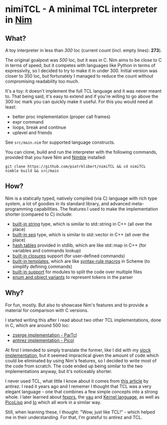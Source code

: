 # nimiTCL - A minimal TCL interpreter in [Nim](nim-lang.org/)

## What?

A toy interpreter in less than *300* loc (current count (incl. empty lines):
**273**).

The original goalpost was *500* loc, but it was in C. Nim aims to be close to C
in terms of speed, but it competes with languages like Python in terms of
expressivity, so I decided to try to make it in under 300. Initial version was
closer to 350 loc, but fortunately I managed to reduce the count without
compromising readability too much.

It's a toy: it doesn't implement the full TCL language and it was never meant
to. That being said, it's easy to extend and if you're willing to go above the
300 loc mark you can quickly make it useful. For this you would need at least:

* better proc implementation (proper call frames)
* expr command
* loops, break and continue
* uplevel and friends

See `src/main.nim` for supported language constructs.

You can clone, build and run the interpreter with the following commands,
provided that you have Nim and [Nimble](https://github.com/nim-lang/nimble)
installed:

    git clone https://github.com/piotrklibert/nimiTCL && cd nimiTCL
    nimble build && src/main


## How?

Nim is a statically typed, natively compiled (via C) language with rich type
system, a lot of goodies in its standard library, and advanced meta-programming
capabilities. The features I used to make the implementation shorter (compared
to C) include:

* [built-in string](https://nim-lang.org/docs/manual.html#types-string-type)
  type, which is similar to std::string in C++ (all over the place)
* [built-in seq](https://nim-lang.org/docs/manual.html#types-array-and-sequence-types)
  type, which is similar to std::vector in C++ (all over the place)
* [hash tables](https://nim-lang.org/docs/tables.html) provided in stdlib, which
  are like std::map in C++ (for variables and commands lookup)
* [built-in closures](https://nim-lang.org/docs/manual.html#procedures-closures)
  support (for user-defined commands)
* [built-in templates](https://nim-lang.org/docs/manual.html#templates), which
  are like [syntax-rule macros](http://www.willdonnelly.net/blog/scheme-syntax-rules/)
  in Scheme (to simplify defining commands)
* [built-in support](https://nim-lang.org/docs/manual.html#modules) for modules
  to split the code over multiple files
* [enum and object variants](https://nim-lang.org/docs/manual.html#types-object-variants)
  to represent tokens in the parser

## Why?

For fun, mostly. But also to showcase Nim's features and to provide a material
for comparison with C versions.

I started writing this after I read about two other TCL implementations, done in
C, which are around 500 loc:

* [zserge implementation - ParTcl](http://zserge.com/blog/tcl-interpreter.html)
* [antirez implementation - Picol](http://oldblog.antirez.com/post/picol.html)

At first I intended to simply translate the former, like I did with my
[slock implementation](https://github.com/piotrklibert/nimlock/), but it seemed
impractical given the amount of code which could be eliminated by using Nim's
features, so I decided to write most of the code from scratch. The code ended up
being similar to the two implementations anyway, but it's noticeably shorter.

I never used TCL, what little I know about it comes from
[this article](http://antirez.com/articoli/tclmisunderstood.html) by antirez. I
read it years ago and I rememer I thought that TCL was a very elegant language -
one that combines a few simple concepts into a strong whole. I later learned
about [fexprs](https://en.wikipedia.org/wiki/Fexpr), the
[vau](http://lambda-the-ultimate.org/node/4093) and
[Kernel language](http://lambda-the-ultimate.org/node/1680), as well as
[PicoLisp](http://picolisp.com/wiki/?home) and [Io](iolanguage.org/) which all
work in a similar way.

Still, when learning these, I thought: "Wow, just like TCL!" - which helped me
in their understanding. For that, I'm grateful to antirez and TCL.
